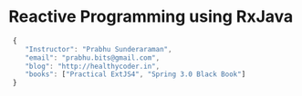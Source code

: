 # Reactive Programming using RxJava

```javascript
 {
 	"Instructor": "Prabhu Sunderaraman",
	"email": "prabhu.bits@gmail.com",
	"blog": "http://healthycoder.in",
	"books": ["Practical ExtJS4", "Spring 3.0 Black Book"]
 }

```